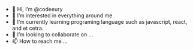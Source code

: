 - 👋 Hi, I’m @codeeury
- 👀 I’m interested in everything around me
- 🌱 I’m currently learning programing language such as javascript, react, and et cetra.
- 💞️ I’m looking to collaborate on ...
- 📫 How to reach me ...

<!---
codeeury/codeeury is a ✨ special ✨ repository because its `README.md` (this file) appears on your GitHub profile.
You can click the Preview link to take a look at your changes.
--->
